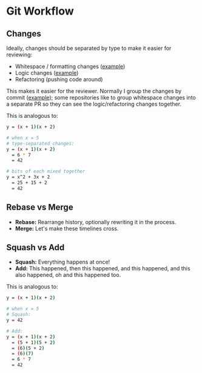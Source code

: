 # Git Workflow

## Changes

Ideally, changes should be separated by type to make it easier for reviewing:

* Whitespace / formatting changes ([example](https://github.com/conan-io/conan/pull/110/commits/d7a73c14f4672c0e3489991a0248d449ddc4e6a6))
* Logic changes ([example](https://github.com/conan-io/conan/pull/110/commits/ac2c98df9bf9a4eb5d9f651b42999bdfdf08ada3))
* Refactoring (pushing code around)

This makes it easier for the reviewer. Normally I group the changes by commit ([example](https://github.com/conan-io/conan/pull/110/commits)); some repositories like to group whitespace changes into a separate PR so they can see the logic/refactoring changes together.

This is analogous to:

```bash
y = (x + 1)(x + 2)

# when x = 5
# type-separated changes:
y = (x + 1)(x + 2)
  = 6 * 7
  = 42

# bits of each mixed together
y = x^2 + 3x + 2
  = 25 + 15 + 2
  = 42
```

## Rebase vs Merge

* **Rebase:** Rearrange history, optionally rewriting it in the process.
* **Merge:** Let's make these timelines cross.

## Squash vs Add

* **Squash:** Everything happens at once!
* **Add:** This happened, then this happened, and this happened, and this also happened, oh and this happened too.

This is analogous to:

```bash
y = (x + 1)(x + 2)

# when x = 5
# Squash:
y = 42

# Add:
y = (x + 1)(x + 2)
  = (5 + 1)(5 + 2)
  = (6)(5 + 2)
  = (6)(7)
  = 6 * 7
  = 42
```
